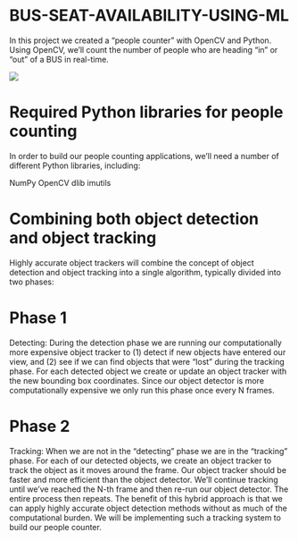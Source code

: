 # BUS-SEAT-AVAILABILITY-USING-ML

In this project we created a “people counter” with OpenCV and Python. Using OpenCV, we’ll count the number of people who are heading “in” or “out” of a BUS in real-time.

![](name-of-giphy.gif)

# Required Python libraries for people counting
In order to build our people counting applications, we’ll need a number of different Python libraries, including:

NumPy
OpenCV
dlib
imutils

# Combining both object detection and object tracking
Highly accurate object trackers will combine the concept of object detection and object tracking into a single algorithm, typically divided into two phases:

# Phase 1
Detecting: During the detection phase we are running our computationally more expensive object tracker to (1) detect if new objects have entered our view, and (2) see if we can find objects that were “lost” during the tracking phase. For each detected object we create or update an object tracker with the new bounding box coordinates. Since our object detector is more computationally expensive we only run this phase once every N frames.
# Phase 2 
Tracking: When we are not in the “detecting” phase we are in the “tracking” phase. For each of our detected objects, we create an object tracker to track the object as it moves around the frame. Our object tracker should be faster and more efficient than the object detector. We’ll continue tracking until we’ve reached the N-th frame and then re-run our object detector. The entire process then repeats.
The benefit of this hybrid approach is that we can apply highly accurate object detection methods without as much of the computational burden. We will be implementing such a tracking system to build our people counter.
